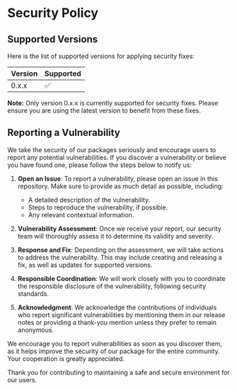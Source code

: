# Security Policy

## Supported Versions

Here is the list of supported versions for applying security fixes:

| Version | Supported          |
| ------- | ------------------ |
| 0.x.x   | :white_check_mark: |

**Note:** Only version 0.x.x is currently supported for security fixes. Please ensure you are using the latest version to benefit from these fixes.

## Reporting a Vulnerability

We take the security of our packages seriously and encourage users to report any potential vulnerabilities. If you discover a vulnerability or believe you have found one, please follow the steps below to notify us:

1. **Open an Issue**: To report a vulnerability, please open an issue in this repository. Make sure to provide as much detail as possible, including:
   - A detailed description of the vulnerability.
   - Steps to reproduce the vulnerability, if possible.
   - Any relevant contextual information.

2. **Vulnerability Assessment**: Once we receive your report, our security team will thoroughly assess it to determine its validity and severity.

3. **Response and Fix**: Depending on the assessment, we will take actions to address the vulnerability. This may include creating and releasing a fix, as well as updates for supported versions.

4. **Responsible Coordination**: We will work closely with you to coordinate the responsible disclosure of the vulnerability, following security standards.

5. **Acknowledgment**: We acknowledge the contributions of individuals who report significant vulnerabilities by mentioning them in our release notes or providing a thank-you mention unless they prefer to remain anonymous.

We encourage you to report vulnerabilities as soon as you discover them, as it helps improve the security of our package for the entire community. Your cooperation is greatly appreciated.

Thank you for contributing to maintaining a safe and secure environment for our users.
